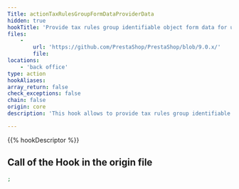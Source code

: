 ```yaml
---
Title: actionTaxRulesGroupFormDataProviderData
hidden: true
hookTitle: 'Provide tax rules group identifiable object form data for update'
files:
    -
        url: 'https://github.com/PrestaShop/PrestaShop/blob/9.0.x/'
        file: 
locations:
    - 'back office'
type: action
hookAliases: 
array_return: false
check_exceptions: false
chain: false
origin: core
description: 'This hook allows to provide tax rules group identifiable object form data which will prefill the form in update/edition page'

---
```


{{% hookDescriptor %}}

## Call of the Hook in the origin file

```php
;
```
